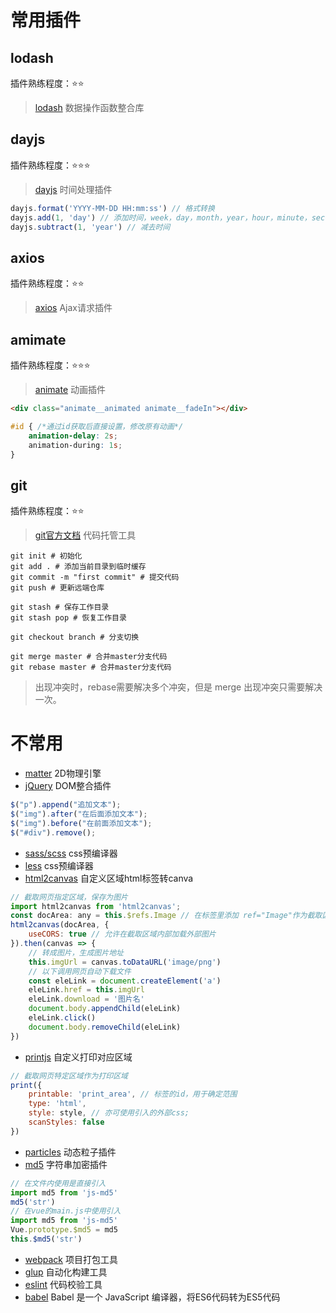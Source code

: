 # 常用插件

## lodash

插件熟练程度：⭐⭐

> [lodash](https://www.lodashjs.com/) 数据操作函数整合库

## dayjs

插件熟练程度：⭐⭐⭐

> [dayjs](https://dayjs.fenxianglu.cn/) 时间处理插件

```javascript
dayjs.format('YYYY-MM-DD HH:mm:ss') // 格式转换
dayjs.add(1, 'day') // 添加时间，week，day，month，year，hour，minute，second
dayjs.subtract(1, 'year') // 减去时间
```

## axios

插件熟练程度：⭐⭐

> [axios](http://www.axios-js.com/zh-cn/docs/) Ajax请求插件

## amimate

插件熟练程度：⭐⭐⭐

> [animate](http://www.animate.net.cn/) 动画插件

```html
<div class="animate__animated animate__fadeIn"></div>
```

```css
#id { /*通过id获取后直接设置，修改原有动画*/
	animation-delay: 2s;
	animation-during: 1s;
}
```

## git

插件熟练程度：⭐⭐

> [git官方文档](https://git-scm.com/book/zh/v2) 代码托管工具

```shell
git init # 初始化
git add . # 添加当前目录到临时缓存
git commit -m "first commit" # 提交代码
git push # 更新远端仓库

git stash # 保存工作目录
git stash pop # 恢复工作目录

git checkout branch # 分支切换

git merge master # 合并master分支代码
git rebase master # 合并master分支代码

```

> 出现冲突时，rebase需要解决多个冲突，但是 merge 出现冲突只需要解决一次。

# 不常用

- [matter](https://brm.io/matter-js/demo/#stack) 2D物理引擎
- [jQuery](https://www.jquery123.com/) DOM整合插件

```javascript
$("p").append("追加文本");
$("img").after("在后面添加文本");
$("img").before("在前面添加文本");
$("#div").remove();
```

- [sass/scss](https://www.sass.hk/) css预编译器
- [less](https://less.bootcss.com/) css预编译器
- [html2canvas](http://html2canvas.hertzen.com/) 自定义区域html标签转canva

```javascript
// 截取网页指定区域，保存为图片
import html2canvas from 'html2canvas';
const docArea: any = this.$refs.Image // 在标签里添加 ref="Image"作为截取区域
html2canvas(docArea, {
	useCORS: true // 允许在截取区域内部加载外部图片
}).then(canvas => {
    // 转成图片，生成图片地址
    this.imgUrl = canvas.toDataURL('image/png')
    // 以下调用网页自动下载文件
    const eleLink = document.createElement('a')
    eleLink.href = this.imgUrl
    eleLink.download = '图片名'
    document.body.appendChild(eleLink)
    eleLink.click()
    document.body.removeChild(eleLink)
})
```

- [printjs](https://printjs.crabbly.com/) 自定义打印对应区域

```javascript
// 截取网页特定区域作为打印区域
print({
    printable: 'print_area', // 标签的id，用于确定范围
    type: 'html',
    style: style, // 亦可使用引入的外部css;
    scanStyles: false
})
```

- [particles](https://vue-particles.netlify.app/) 动态粒子插件
- [md5](https://www.npmjs.com/package/js-md5) 字符串加密插件

```javascript
// 在文件内使用是直接引入
import md5 from 'js-md5'
md5('str')
// 在vue的main.js中使用引入
import md5 from 'js-md5'
Vue.prototype.$md5 = md5
this.$md5('str')
```

- [webpack](https://webpack.docschina.org/) 项目打包工具
- [glup](https://www.gulpjs.com.cn/docs/getting-started/quick-start/) 自动化构建工具
- [eslint](https://eslint.bootcss.com/docs/user-guide/getting-started) 代码校验工具
- [babel](https://www.babeljs.cn/docs/) Babel 是一个 JavaScript 编译器，将ES6代码转为ES5代码